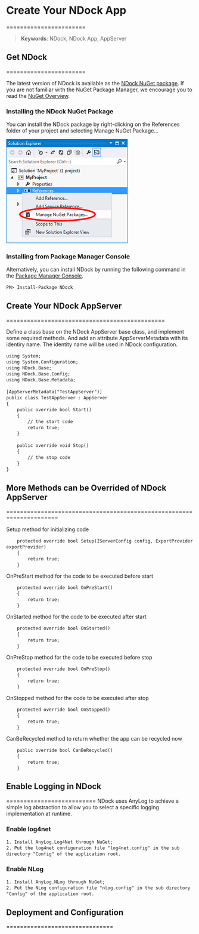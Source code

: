 # Create Your NDock App
=======================

> __Keywords__: NDock, NDock App, AppServer


## Get NDock
=======================

The latest version of NDock is available as the [NDock NuGet package](https://www.nuget.org/packages/NDock/). If you are not familiar with the NuGet Package Manager, we encourage you to read the [NuGet Overview](http://docs.nuget.org/consume/overview).

### Installing the NDock NuGet Package

You can install the NDock package by right-clicking on the References folder of your project and selecting Manage NuGet Package...

![nuget reference](images/nuget.png)

### Installing from Package Manager Console

Alternatively, you can install NDock by running the following command in the [Package Manager Console](https://www.nuget.org/packages/NDock/).

	PM> Install-Package NDock


## Create Your NDock AppServer
==============================================

Define a class base on the NDock AppServer base class, and implement some required methods.
And add an attribute AppServerMetadata with its identiry name. The identity name will be used in NDock configuration.


	using System;
	using System.Configuration;
	using NDock.Base;
	using NDock.Base.Config;
	using NDock.Base.Metadata;
	
	[AppServerMetadata("TestAppServer")]
    public class TestAppServer : AppServer
    {
        public override bool Start()
        {            
			// the start code	
            return true;
        }

        public override void Stop()
        {
			// the stop code	
        }
    }
	
	
	
## More Methods can be Overrided of NDock AppServer
=====================================================================

Setup method for initializing code

		protected override bool Setup(IServerConfig config, ExportProvider exportProvider)
        {
            return true;
        }

OnPreStart method for the code to be executed before start

		protected override bool OnPreStart()
		{
			return true;
		}
		
OnStarted method for the code to be executed after start

		protected override bool OnStarted()
		{
			return true;
		}
		
OnPreStop method for the code to be executed before stop

		protected override bool OnPreStop()
		{
			return true;
		}
		
OnStopped method for the code to be executed after stop

		protected override bool OnStopped()
		{
			return true;
		}
		
CanBeRecycled method to return whether the app can be recycled now

		public override bool CanBeRecycled()
        {
            return true;
        }


## Enable Logging in NDock
==========================
NDock uses AnyLog to achieve a simple log abstraction to allow you to select a specific logging implementation at runtime.

### Enable log4net

	1. Install AnyLog.Log4Net through NuGet;
	2. Put the log4net configuration file "log4net.config" in the sub directory "Config" of the application root.

### Enable NLog

	1. Install AnyLog.NLog through NuGet;
	2. Put the NLog configuration file "nlog.config" in the sub directory "Config" of the application root.

## Deployment and Configuration
===============================


